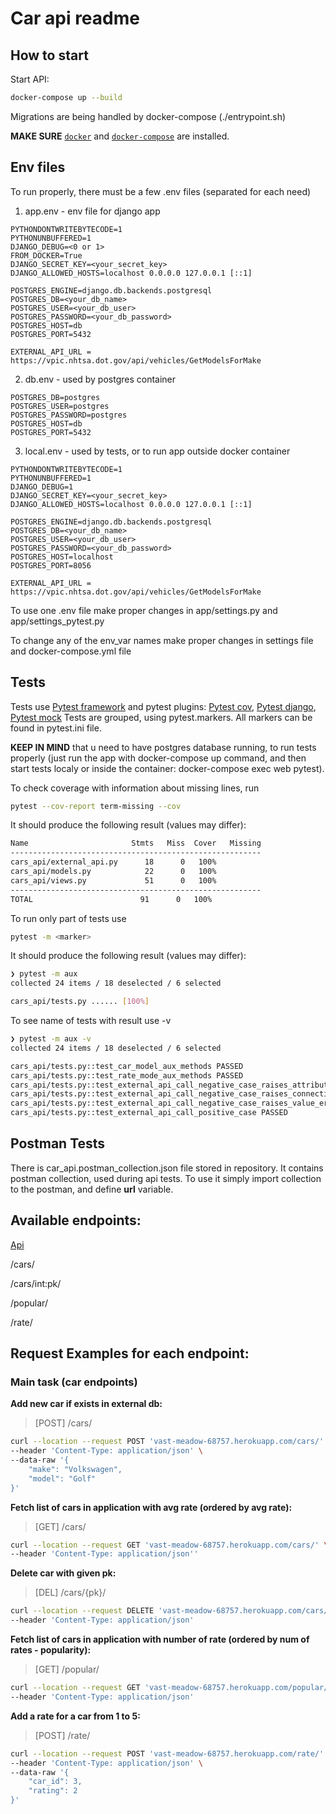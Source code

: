 # Car api readme

## How to start

Start API:

``` bash
docker-compose up --build
```
Migrations are being handled by docker-compose (./entrypoint.sh)

**MAKE SURE** [`docker`](https://docs.docker.com/get-docker/) and  [`docker-compose`](https://docs.docker.com/compose/install/) are installed.

## Env files
To run properly, there must be a few .env files (separated for each need)

1. app.env - env file for django app
```
PYTHONDONTWRITEBYTECODE=1
PYTHONUNBUFFERED=1
DJANGO_DEBUG=<0 or 1>
FROM_DOCKER=True
DJANGO_SECRET_KEY=<your_secret_key>
DJANGO_ALLOWED_HOSTS=localhost 0.0.0.0 127.0.0.1 [::1]

POSTGRES_ENGINE=django.db.backends.postgresql
POSTGRES_DB=<your_db_name>
POSTGRES_USER=<your_db_user>
POSTGRES_PASSWORD=<your_db_password>
POSTGRES_HOST=db
POSTGRES_PORT=5432

EXTERNAL_API_URL = https://vpic.nhtsa.dot.gov/api/vehicles/GetModelsForMake
```
2. db.env - used by postgres container
```
POSTGRES_DB=postgres
POSTGRES_USER=postgres
POSTGRES_PASSWORD=postgres
POSTGRES_HOST=db
POSTGRES_PORT=5432
```
3. local.env - used by tests, or to run app outside docker container
```
PYTHONDONTWRITEBYTECODE=1
PYTHONUNBUFFERED=1
DJANGO_DEBUG=1
DJANGO_SECRET_KEY=<your_secret_key>
DJANGO_ALLOWED_HOSTS=localhost 0.0.0.0 127.0.0.1 [::1]

POSTGRES_ENGINE=django.db.backends.postgresql
POSTGRES_DB=<your_db_name>
POSTGRES_USER=<your_db_user>
POSTGRES_PASSWORD=<your_db_password>
POSTGRES_HOST=localhost
POSTGRES_PORT=8056

EXTERNAL_API_URL = https://vpic.nhtsa.dot.gov/api/vehicles/GetModelsForMake
```

To use one .env file make proper changes in app/settings.py and app/settings_pytest.py

To change any of the env_var names make proper changes in settings file and docker-compose.yml file

## Tests

Tests use [Pytest framework](https://docs.pytest.org/en/stable/) and pytest plugins: [Pytest cov](https://pytest-cov.readthedocs.io/en/latest/), [Pytest django](https://pytest-django.readthedocs.io/en/latest/), [Pytest mock](https://github.com/pytest-dev/pytest-mock/)
Tests are grouped, using pytest.markers. All markers can be found in pytest.ini file.

**KEEP IN MIND** that u need to have postgres database running, to run tests properly (just run the app with docker-compose up command, and then start tests localy or inside the container: docker-compose exec web pytest). 

To check coverage with information about missing lines, run

``` bash
pytest --cov-report term-missing --cov
```

It should produce the following result (values may differ):

``` bash
Name                       Stmts   Miss  Cover   Missing
--------------------------------------------------------
cars_api/external_api.py      18      0   100%
cars_api/models.py            22      0   100%
cars_api/views.py             51      0   100%
--------------------------------------------------------
TOTAL                        91      0   100%
```

To run only part of tests use

``` bash
pytest -m <marker>
```

It should produce the following result (values may differ):

``` bash
❯ pytest -m aux
collected 24 items / 18 deselected / 6 selected                                                                                                

cars_api/tests.py ...... [100%]

```

To see name of tests with result use -v

``` bash
❯ pytest -m aux -v
collected 24 items / 18 deselected / 6 selected                                                                                                

cars_api/tests.py::test_car_model_aux_methods PASSED                                     [ 16%]
cars_api/tests.py::test_rate_mode_aux_methods PASSED                                     [ 33%]
cars_api/tests.py::test_external_api_call_negative_case_raises_attribute_error PASSED    [ 50%]
cars_api/tests.py::test_external_api_call_negative_case_raises_connection_error PASSED   [ 66%]
cars_api/tests.py::test_external_api_call_negative_case_raises_value_error PASSED        [ 83%]
cars_api/tests.py::test_external_api_call_positive_case PASSED                           [100%]
```

## Postman Tests
There is car_api.postman_collection.json file stored in repository.
It contains postman collection, used during api tests. To use it simply import collection to the postman, and define **url** variable.

## Available endpoints:
[Api](https://vpic.nhtsa.dot.gov/api/)

/cars/

/cars/int:pk/

/popular/

/rate/


## Request Examples for each endpoint:
### Main task (car endpoints)

**Add new car if exists in external db:**
>[POST] /cars/
```bash
curl --location --request POST 'vast-meadow-68757.herokuapp.com/cars/' \
--header 'Content-Type: application/json' \
--data-raw '{
    "make": "Volkswagen",
    "model": "Golf"
}'
```

**Fetch list of cars in application with avg rate (ordered by avg rate):**
>[GET] /cars/
```bash
curl --location --request GET 'vast-meadow-68757.herokuapp.com/cars/' \
--header 'Content-Type: application/json''
```

**Delete car with given pk:**
>[DEL] /cars/{pk}/
```bash
curl --location --request DELETE 'vast-meadow-68757.herokuapp.com/cars/1/' \
--header 'Content-Type: application/json'
```

**Fetch list of cars in application with number of rate (ordered by num of rates - popularity):**
>[GET] /popular/
```bash
curl --location --request GET 'vast-meadow-68757.herokuapp.com/popular/' \
--header 'Content-Type: application/json'
```

**Add a rate for a car from 1 to 5:**
>[POST] /rate/
```bash
curl --location --request POST 'vast-meadow-68757.herokuapp.com/rate/' \
--header 'Content-Type: application/json' \
--data-raw '{
    "car_id": 3,
    "rating": 2
}'
```
